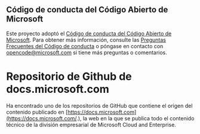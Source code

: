 ## <a name="microsoft-open-source-code-of-conduct"></a>Código de conducta del Código Abierto de Microsoft

Este proyecto adoptó el [Código de conducta del Código Abierto de Microsoft](https://opensource.microsoft.com/codeofconduct/).
Para obtener más información, consulte las [Preguntas Frecuentes del Código de conducta](https://opensource.microsoft.com/codeofconduct/faq/) o póngase en contacto con [opencode@microsoft.com](mailto:opencode@microsoft.com) si tiene más preguntas o comentarios.

# <a name="docsmicrosoftcom-github-repository"></a>Repositorio de Github de docs.microsoft.com

Ha encontrado uno de los repositorios de GitHub que contiene el origen del contenido publicado en [https://docs.microsoft.com](https://docs.microsoft.com/.), la web en la que se publica todo el contenido técnico de la división empresarial de Microsoft Cloud and Enterprise.
